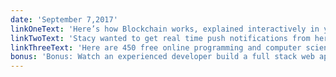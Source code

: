 ```yaml
---
date: 'September 7,2017'
linkOneText: 'Here’s how Blockchain works, explained interactively in your browser (4 minute read): https://fcc.im/2xdnU4j'
linkTwoText: 'Stacy wanted to get real time push notifications from her GitHub projects. Here’s how she used open APIs and built her own Chrome extension for this (5 minute read): https://fcc.im/2xd7atR'
linkThreeText: 'Here are 450 free online programming and computer science courses you can start in September (browsable list): https://fcc.im/2wMcb9I'
bonus: 'Bonus: Watch an experienced developer build a full stack web app using Vue.js and Express.js. He explains every step in detail (56 minute watch): https://www.youtube.com/watch?v=Fa4cRMaTDUI'
---
```

